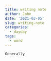 ```yaml
---
title: writing note
author: John
date: '2021-03-05'
slug: writing-note
categories:
  - dayday
tags:
  - word
---
```

    Generally